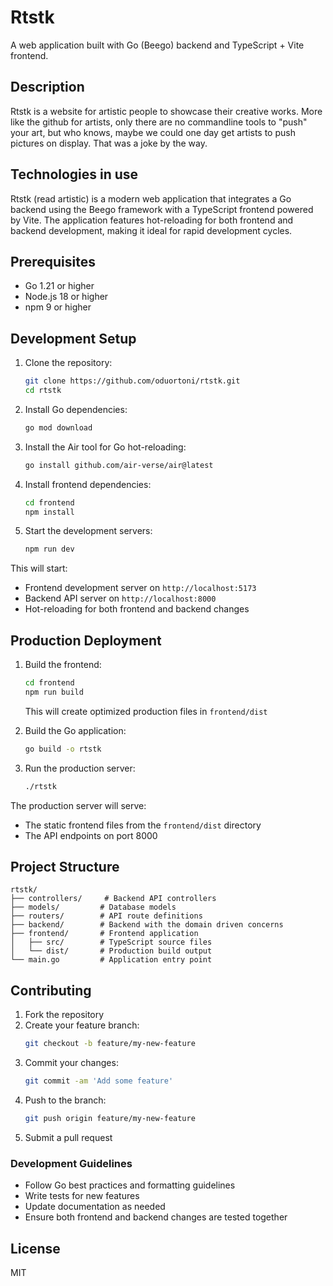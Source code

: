# Rtstk

A web application built with Go (Beego) backend and TypeScript + Vite frontend.

## Description

Rtstk is a website for artistic people to showcase their creative works. More like the github for artists, only there are no commandline tools to "push" your art, but who knows, maybe we could one day get artists to push pictures on display. That was a joke by the way.

## Technologies in use

Rtstk (read artistic) is a modern web application that integrates a Go backend using the Beego framework with a TypeScript frontend powered by Vite. The application features hot-reloading for both frontend and backend development, making it ideal for rapid development cycles.

## Prerequisites

- Go 1.21 or higher
- Node.js 18 or higher
- npm 9 or higher

## Development Setup

1. Clone the repository:
   ```bash
   git clone https://github.com/oduortoni/rtstk.git
   cd rtstk
   ```

2. Install Go dependencies:
   ```bash
   go mod download
   ```

3. Install the Air tool for Go hot-reloading:
   ```bash
   go install github.com/air-verse/air@latest
   ```

4. Install frontend dependencies:
   ```bash
   cd frontend
   npm install
   ```

5. Start the development servers:
   ```bash
   npm run dev
   ```

This will start:
- Frontend development server on `http://localhost:5173`
- Backend API server on `http://localhost:8000`
- Hot-reloading for both frontend and backend changes

## Production Deployment

1. Build the frontend:
   ```bash
   cd frontend
   npm run build
   ```
   This will create optimized production files in `frontend/dist`

2. Build the Go application:
   ```bash
   go build -o rtstk
   ```

3. Run the production server:
   ```bash
   ./rtstk
   ```

The production server will serve:
- The static frontend files from the `frontend/dist` directory
- The API endpoints on port 8000

## Project Structure

```
rtstk/
├── controllers/     # Backend API controllers
├── models/         # Database models
├── routers/        # API route definitions
├── backend/        # Backend with the domain driven concerns
├── frontend/       # Frontend application
│   ├── src/        # TypeScript source files
│   └── dist/       # Production build output
└── main.go         # Application entry point
```

## Contributing

1. Fork the repository
2. Create your feature branch:
   ```bash
   git checkout -b feature/my-new-feature
   ```
3. Commit your changes:
   ```bash
   git commit -am 'Add some feature'
   ```
4. Push to the branch:
   ```bash
   git push origin feature/my-new-feature
   ```
5. Submit a pull request

### Development Guidelines

- Follow Go best practices and formatting guidelines
- Write tests for new features
- Update documentation as needed
- Ensure both frontend and backend changes are tested together

## License

MIT
 